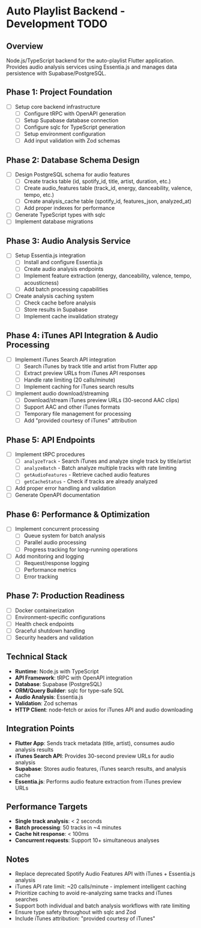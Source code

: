 # Auto Playlist Backend - Development TODO

## Overview
Node.js/TypeScript backend for the auto-playlist Flutter application. Provides audio analysis services using Essentia.js and manages data persistence with Supabase/PostgreSQL.

## Phase 1: Project Foundation
- [ ] Setup core backend infrastructure
  - [ ] Configure tRPC with OpenAPI generation
  - [ ] Setup Supabase database connection
  - [ ] Configure sqlc for TypeScript generation
  - [ ] Setup environment configuration
  - [ ] Add input validation with Zod schemas

## Phase 2: Database Schema Design
- [ ] Design PostgreSQL schema for audio features
  - [ ] Create tracks table (id, spotify_id, title, artist, duration, etc.)
  - [ ] Create audio_features table (track_id, energy, danceability, valence, tempo, etc.)
  - [ ] Create analysis_cache table (spotify_id, features_json, analyzed_at)
  - [ ] Add proper indexes for performance
- [ ] Generate TypeScript types with sqlc
- [ ] Implement database migrations

## Phase 3: Audio Analysis Service
- [ ] Setup Essentia.js integration
  - [ ] Install and configure Essentia.js
  - [ ] Create audio analysis endpoints
  - [ ] Implement feature extraction (energy, danceability, valence, tempo, acousticness)
  - [ ] Add batch processing capabilities
- [ ] Create analysis caching system
  - [ ] Check cache before analysis
  - [ ] Store results in Supabase
  - [ ] Implement cache invalidation strategy

## Phase 4: iTunes API Integration & Audio Processing
- [ ] Implement iTunes Search API integration
  - [ ] Search iTunes by track title and artist from Flutter app
  - [ ] Extract preview URLs from iTunes API responses
  - [ ] Handle rate limiting (20 calls/minute)
  - [ ] Implement caching for iTunes search results
- [ ] Implement audio download/streaming
  - [ ] Download/stream iTunes preview URLs (30-second AAC clips)
  - [ ] Support AAC and other iTunes formats
  - [ ] Temporary file management for processing
  - [ ] Add "provided courtesy of iTunes" attribution

## Phase 5: API Endpoints
- [ ] Implement tRPC procedures
  - [ ] `analyzeTrack` - Search iTunes and analyze single track by title/artist
  - [ ] `analyzeBatch` - Batch analyze multiple tracks with rate limiting
  - [ ] `getAudioFeatures` - Retrieve cached audio features
  - [ ] `getCacheStatus` - Check if tracks are already analyzed
- [ ] Add proper error handling and validation
- [ ] Generate OpenAPI documentation

## Phase 6: Performance & Optimization
- [ ] Implement concurrent processing
  - [ ] Queue system for batch analysis
  - [ ] Parallel audio processing
  - [ ] Progress tracking for long-running operations
- [ ] Add monitoring and logging
  - [ ] Request/response logging
  - [ ] Performance metrics
  - [ ] Error tracking

## Phase 7: Production Readiness
- [ ] Docker containerization
- [ ] Environment-specific configurations
- [ ] Health check endpoints
- [ ] Graceful shutdown handling
- [ ] Security headers and validation

## Technical Stack
- **Runtime**: Node.js with TypeScript
- **API Framework**: tRPC with OpenAPI integration  
- **Database**: Supabase (PostgreSQL)
- **ORM/Query Builder**: sqlc for type-safe SQL
- **Audio Analysis**: Essentia.js
- **Validation**: Zod schemas
- **HTTP Client**: node-fetch or axios for iTunes API and audio downloading

## Integration Points
- **Flutter App**: Sends track metadata (title, artist), consumes audio analysis results
- **iTunes Search API**: Provides 30-second preview URLs for audio analysis
- **Supabase**: Stores audio features, iTunes search results, and analysis cache
- **Essentia.js**: Performs audio feature extraction from iTunes preview URLs

## Performance Targets
- **Single track analysis**: < 2 seconds
- **Batch processing**: 50 tracks in ~4 minutes
- **Cache hit response**: < 100ms
- **Concurrent requests**: Support 10+ simultaneous analyses

## Notes
- Replace deprecated Spotify Audio Features API with iTunes + Essentia.js analysis
- iTunes API rate limit: ~20 calls/minute - implement intelligent caching
- Prioritize caching to avoid re-analyzing same tracks and iTunes searches
- Support both individual and batch analysis workflows with rate limiting
- Ensure type safety throughout with sqlc and Zod
- Include iTunes attribution: "provided courtesy of iTunes"